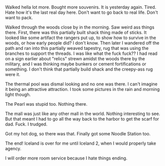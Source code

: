 Walked hella lot more. Bought more souvenirs. It is yesterday again. Tired. Hate how it's the last real day here. Don't want to go back to real life. Don't want to pack.

Walked through the woods close by in the morning. Saw weird ass things there. First, there was this partially built shack thing made of sticks. It looked like some artifact the rangers put up, to show how to survive in the woods, or how early people did? I don't know. Then later I wandered off the path and ran into this partially weaved tapestry, rug that was using the branches to support the threads. I was like what the fuck fuck?? I had read on a sign earlier about "relics" strewn amidst the woods there by the military, and I was thinking maybe bunkers or cement fortifications or something. I don't think that partially build shack and the creepy-ass rug were it.

The thermal pool was dismal looking and no one was there. I can't imagine it being an attractive attraction. I took some pictures in the rain and morning light though.

The Pearl was stupid too. Nothing there.

The mall was just like any other mall in the world. Nothing interesting to see. But that meant I had to go all the way back to the harbor to get the scarf for dad. Fuck. I trudged.

Got my hot dog, so there was that. Finally got some Noodle Station too.

The end! Iceland is over for me until Iceland 2, when I would properly take agency.

I will order more room service because I hate things ending.
